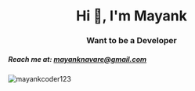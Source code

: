 <h1 align="center">Hi 👋, I'm Mayank</h1>
<h3 align="center">Want to be a Developer </h3>

##### Reach me at: **mayanknavare@gmail.com**

<img src="https://github-readme-stats.vercel.app/api?username=mayankcoder123&show_icons=true&theme=tokyonight" alt="mayankcoder123" />
